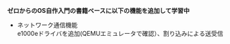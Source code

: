 **ゼロからのOS自作入門の書籍ベースに以下の機能を追加して学習中**<br>
- ネットワーク通信機能<br>
  e1000eドライバを追加(QEMUエミュレータで確認）、割り込みによる送受信<br>
